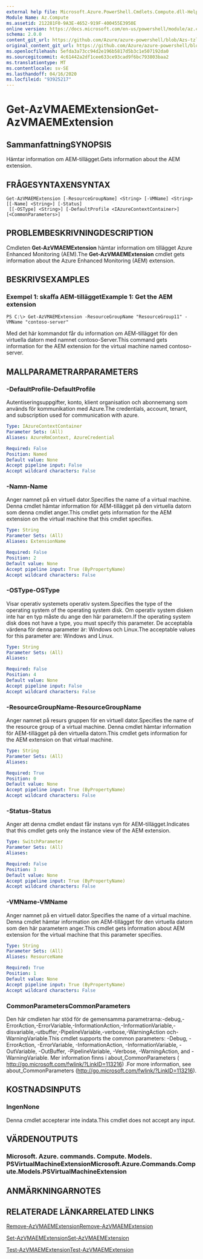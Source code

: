 ```yaml
---
external help file: Microsoft.Azure.PowerShell.Cmdlets.Compute.dll-Help-Help.xml
Module Name: Az.Compute
ms.assetid: 212281F0-9A3E-4652-919F-400455E3950E
online version: https://docs.microsoft.com/en-us/powershell/module/az.compute/get-azvmaemextension
schema: 2.0.0
content_git_url: https://github.com/Azure/azure-powershell/blob/Azs-tzl/src/Compute/Compute/help/Get-AzVMAEMExtension.md
original_content_git_url: https://github.com/Azure/azure-powershell/blob/Azs-tzl/src/Compute/Compute/help/Get-AzVMAEMExtension.md
ms.openlocfilehash: 5efda3a73cc94d2e196b5817d5b3c1e507192da0
ms.sourcegitcommit: 4c61442a2df1cee633ce93cad9f6bc793803baa2
ms.translationtype: MT
ms.contentlocale: sv-SE
ms.lasthandoff: 04/16/2020
ms.locfileid: "93925217"
---
```

# <span data-ttu-id="70bf8-101">Get-AzVMAEMExtension</span><span class="sxs-lookup"><span data-stu-id="70bf8-101">Get-AzVMAEMExtension</span></span>

## <span data-ttu-id="70bf8-102">Sammanfattning</span><span class="sxs-lookup"><span data-stu-id="70bf8-102">SYNOPSIS</span></span>
<span data-ttu-id="70bf8-103">Hämtar information om AEM-tillägget.</span><span class="sxs-lookup"><span data-stu-id="70bf8-103">Gets information about the AEM extension.</span></span>

## <span data-ttu-id="70bf8-104">FRÅGESYNTAXEN</span><span class="sxs-lookup"><span data-stu-id="70bf8-104">SYNTAX</span></span>

```
Get-AzVMAEMExtension [-ResourceGroupName] <String> [-VMName] <String> [[-Name] <String>] [-Status]
 [[-OSType] <String>] [-DefaultProfile <IAzureContextContainer>] [<CommonParameters>]
```

## <span data-ttu-id="70bf8-105">PROBLEMBESKRIVNING</span><span class="sxs-lookup"><span data-stu-id="70bf8-105">DESCRIPTION</span></span>
<span data-ttu-id="70bf8-106">Cmdleten **Get-AzVMAEMExtension** hämtar information om tillägget Azure Enhanced Monitoring (AEM).</span><span class="sxs-lookup"><span data-stu-id="70bf8-106">The **Get-AzVMAEMExtension** cmdlet gets information about the Azure Enhanced Monitoring (AEM) extension.</span></span>

## <span data-ttu-id="70bf8-107">BESKRIVS</span><span class="sxs-lookup"><span data-stu-id="70bf8-107">EXAMPLES</span></span>

### <span data-ttu-id="70bf8-108">Exempel 1: skaffa AEM-tillägget</span><span class="sxs-lookup"><span data-stu-id="70bf8-108">Example 1: Get the AEM extension</span></span>
```
PS C:\> Get-AzVMAEMExtension -ResourceGroupName "ResourceGroup11" -VMName "contoso-server"
```

<span data-ttu-id="70bf8-109">Med det här kommandot får du information om AEM-tillägget för den virtuella datorn med namnet contoso-Server.</span><span class="sxs-lookup"><span data-stu-id="70bf8-109">This command gets information for the AEM extension for the virtual machine named contoso-server.</span></span>

## <span data-ttu-id="70bf8-110">MALLPARAMETRAR</span><span class="sxs-lookup"><span data-stu-id="70bf8-110">PARAMETERS</span></span>

### <span data-ttu-id="70bf8-111">-DefaultProfile</span><span class="sxs-lookup"><span data-stu-id="70bf8-111">-DefaultProfile</span></span>
<span data-ttu-id="70bf8-112">Autentiseringsuppgifter, konto, klient organisation och abonnemang som används för kommunikation med Azure.</span><span class="sxs-lookup"><span data-stu-id="70bf8-112">The credentials, account, tenant, and subscription used for communication with azure.</span></span>

```yaml
Type: IAzureContextContainer
Parameter Sets: (All)
Aliases: AzureRmContext, AzureCredential

Required: False
Position: Named
Default value: None
Accept pipeline input: False
Accept wildcard characters: False
```

### <span data-ttu-id="70bf8-113">-Namn</span><span class="sxs-lookup"><span data-stu-id="70bf8-113">-Name</span></span>
<span data-ttu-id="70bf8-114">Anger namnet på en virtuell dator.</span><span class="sxs-lookup"><span data-stu-id="70bf8-114">Specifies the name of a virtual machine.</span></span>
<span data-ttu-id="70bf8-115">Denna cmdlet hämtar information för AEM-tillägget på den virtuella datorn som denna cmdlet anger.</span><span class="sxs-lookup"><span data-stu-id="70bf8-115">This cmdlet gets information for the AEM extension on the virtual machine that this cmdlet specifies.</span></span>

```yaml
Type: String
Parameter Sets: (All)
Aliases: ExtensionName

Required: False
Position: 2
Default value: None
Accept pipeline input: True (ByPropertyName)
Accept wildcard characters: False
```

### <span data-ttu-id="70bf8-116">-OSType</span><span class="sxs-lookup"><span data-stu-id="70bf8-116">-OSType</span></span>
<span data-ttu-id="70bf8-117">Visar operativ systemets operativ system.</span><span class="sxs-lookup"><span data-stu-id="70bf8-117">Specifies the type of the operating system of the operating system disk.</span></span>
<span data-ttu-id="70bf8-118">Om operativ system disken inte har en typ måste du ange den här parametern.</span><span class="sxs-lookup"><span data-stu-id="70bf8-118">If the operating system disk does not have a type, you must specify this parameter.</span></span>
<span data-ttu-id="70bf8-119">De acceptabla värdena för denna parameter är: Windows och Linux.</span><span class="sxs-lookup"><span data-stu-id="70bf8-119">The acceptable values for this parameter are: Windows and Linux.</span></span>

```yaml
Type: String
Parameter Sets: (All)
Aliases: 

Required: False
Position: 4
Default value: None
Accept pipeline input: False
Accept wildcard characters: False
```

### <span data-ttu-id="70bf8-120">-ResourceGroupName</span><span class="sxs-lookup"><span data-stu-id="70bf8-120">-ResourceGroupName</span></span>
<span data-ttu-id="70bf8-121">Anger namnet på resurs gruppen för en virtuell dator.</span><span class="sxs-lookup"><span data-stu-id="70bf8-121">Specifies the name of the resource group of a virtual machine.</span></span>
<span data-ttu-id="70bf8-122">Denna cmdlet hämtar information för AEM-tillägget på den virtuella datorn.</span><span class="sxs-lookup"><span data-stu-id="70bf8-122">This cmdlet gets information for the AEM extension on that virtual machine.</span></span>

```yaml
Type: String
Parameter Sets: (All)
Aliases: 

Required: True
Position: 0
Default value: None
Accept pipeline input: True (ByPropertyName)
Accept wildcard characters: False
```

### <span data-ttu-id="70bf8-123">-Status</span><span class="sxs-lookup"><span data-stu-id="70bf8-123">-Status</span></span>
<span data-ttu-id="70bf8-124">Anger att denna cmdlet endast får instans vyn för AEM-tillägget.</span><span class="sxs-lookup"><span data-stu-id="70bf8-124">Indicates that this cmdlet gets only the instance view of the AEM extension.</span></span>

```yaml
Type: SwitchParameter
Parameter Sets: (All)
Aliases: 

Required: False
Position: 3
Default value: None
Accept pipeline input: True (ByPropertyName)
Accept wildcard characters: False
```

### <span data-ttu-id="70bf8-125">-VMName</span><span class="sxs-lookup"><span data-stu-id="70bf8-125">-VMName</span></span>
<span data-ttu-id="70bf8-126">Anger namnet på en virtuell dator.</span><span class="sxs-lookup"><span data-stu-id="70bf8-126">Specifies the name of a virtual machine.</span></span>
<span data-ttu-id="70bf8-127">Denna cmdlet hämtar information om AEM-tillägget för den virtuella datorn som den här parametern anger.</span><span class="sxs-lookup"><span data-stu-id="70bf8-127">This cmdlet gets information about AEM extension for the virtual machine that this parameter specifies.</span></span>

```yaml
Type: String
Parameter Sets: (All)
Aliases: ResourceName

Required: True
Position: 1
Default value: None
Accept pipeline input: True (ByPropertyName)
Accept wildcard characters: False
```

### <span data-ttu-id="70bf8-128">CommonParameters</span><span class="sxs-lookup"><span data-stu-id="70bf8-128">CommonParameters</span></span>
<span data-ttu-id="70bf8-129">Den här cmdleten har stöd för de gemensamma parametrarna:-debug,-ErrorAction,-ErrorVariable,-InformationAction,-InformationVariable,-disvariable,-utbuffer,-PipelineVariable,-verbose,-WarningAction och-WarningVariable.</span><span class="sxs-lookup"><span data-stu-id="70bf8-129">This cmdlet supports the common parameters: -Debug, -ErrorAction, -ErrorVariable, -InformationAction, -InformationVariable, -OutVariable, -OutBuffer, -PipelineVariable, -Verbose, -WarningAction, and -WarningVariable.</span></span> <span data-ttu-id="70bf8-130">Mer information finns i about_CommonParameters ( http://go.microsoft.com/fwlink/?LinkID=113216) .</span><span class="sxs-lookup"><span data-stu-id="70bf8-130">For more information, see about_CommonParameters (http://go.microsoft.com/fwlink/?LinkID=113216).</span></span>

## <span data-ttu-id="70bf8-131">KOSTNADS</span><span class="sxs-lookup"><span data-stu-id="70bf8-131">INPUTS</span></span>

### <span data-ttu-id="70bf8-132">Ingen</span><span class="sxs-lookup"><span data-stu-id="70bf8-132">None</span></span>
<span data-ttu-id="70bf8-133">Denna cmdlet accepterar inte indata.</span><span class="sxs-lookup"><span data-stu-id="70bf8-133">This cmdlet does not accept any input.</span></span>

## <span data-ttu-id="70bf8-134">VÄRDEN</span><span class="sxs-lookup"><span data-stu-id="70bf8-134">OUTPUTS</span></span>

### <span data-ttu-id="70bf8-135">Microsoft. Azure. commands. Compute. Models. PSVirtualMachineExtension</span><span class="sxs-lookup"><span data-stu-id="70bf8-135">Microsoft.Azure.Commands.Compute.Models.PSVirtualMachineExtension</span></span>

## <span data-ttu-id="70bf8-136">ANMÄRKNINGAR</span><span class="sxs-lookup"><span data-stu-id="70bf8-136">NOTES</span></span>

## <span data-ttu-id="70bf8-137">RELATERADE LÄNKAR</span><span class="sxs-lookup"><span data-stu-id="70bf8-137">RELATED LINKS</span></span>

[<span data-ttu-id="70bf8-138">Remove-AzVMAEMExtension</span><span class="sxs-lookup"><span data-stu-id="70bf8-138">Remove-AzVMAEMExtension</span></span>](./Remove-AzVMAEMExtension.md)

[<span data-ttu-id="70bf8-139">Set-AzVMAEMExtension</span><span class="sxs-lookup"><span data-stu-id="70bf8-139">Set-AzVMAEMExtension</span></span>](./Set-AzVMAEMExtension.md)

[<span data-ttu-id="70bf8-140">Test-AzVMAEMExtension</span><span class="sxs-lookup"><span data-stu-id="70bf8-140">Test-AzVMAEMExtension</span></span>](./Test-AzVMAEMExtension.md)


